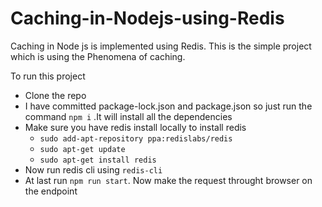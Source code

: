# Caching-in-Nodejs-using-Redis
Caching in Node js is implemented using Redis.
This is the simple project which is using the Phenomena of caching.

To run this project
* Clone the repo
* I have committed package-lock.json and package.json so just run the command `npm i` .It will install all the dependencies
* Make sure you have redis install locally to install redis 
    * `sudo add-apt-repository ppa:redislabs/redis`
    * `sudo apt-get update`
    * `sudo apt-get install redis`
* Now run redis cli using `redis-cli`
* At last run `npm run start`. Now make the request throught browser on the endpoint
